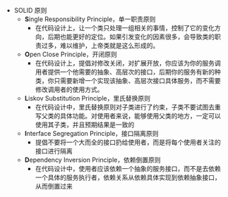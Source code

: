 - SOLID 原则
  - **S**ingle Responsibility Principle，单一职责原则
    - 在代码设计上，让一个类只处理一组相关的事情，控制了它的变化方向，后期也能更好的定位。如果引发变化的因素很多，会导致类的职责过多，难以维护，上帝类就是这么形成的。
  - **O**pen Close Principle，开闭原则
    - 在代码设计上，提倡对修改关闭，对扩展开放，你应该为你的服务调用者提供一个他需要的抽象、高层次的接口，后期你的服务有新的种类，你只需要新增一个实现该抽象、高层次接口具体服务，而不需要修改调用者的使用方式。
  - **L**iskov Substitution Principle，里氏替换原则
    - 在代码设计中，里氏替换原则对子类进行了约束，子类不要试图去重写父类的具体功能。对使用者来说，能够使用父类的地方，一定可以使用其子类，并且预期结果是一致的
  - **I**nterface Segregation Principle，接口隔离原则
    - 提倡不要将一个大而全的接口扔给使用者，而是将每个使用者关注的接口进行隔离
  - **D**ependency Inversion Principle，依赖倒置原则
    - 在代码设计中，使用者应该依赖一个抽象的服务接口，而不是去依赖一个具体的服务执行者，依赖关系从依赖具体实现到依赖抽象接口，从而倒置过来